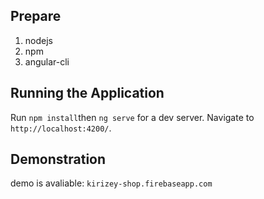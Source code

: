 ## Prepare 
1) nodejs
2) npm
3) angular-cli

## Running the Application
Run `npm install`then `ng serve` for a dev server. Navigate to `http://localhost:4200/`. 

## Demonstration
demo is avaliable: `kirizey-shop.firebaseapp.com`